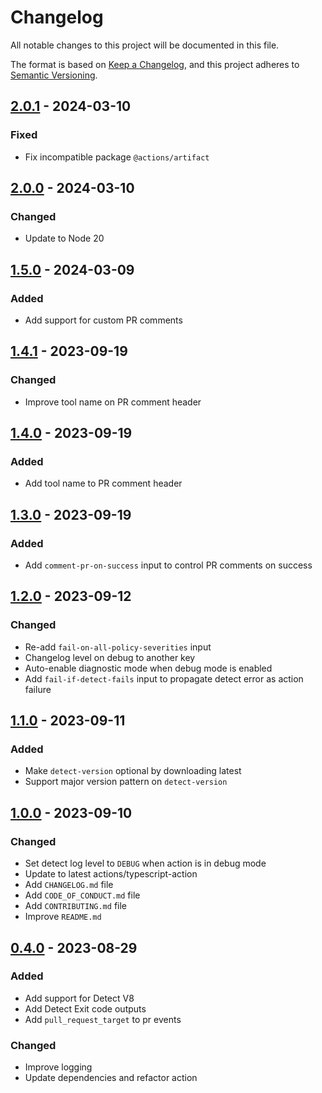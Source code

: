 # Changelog

All notable changes to this project will be documented in this file.

The format is based on [Keep a Changelog](https://keepachangelog.com/en/1.0.0/),
and this project adheres to [Semantic Versioning](https://semver.org/spec/v2.0.0.html).

## [2.0.1] - 2024-03-10

### Fixed

- Fix incompatible package `@actions/artifact`

## [2.0.0] - 2024-03-10

### Changed

- Update to Node 20

## [1.5.0] - 2024-03-09

### Added

- Add support for custom PR comments

## [1.4.1] - 2023-09-19

### Changed

- Improve tool name on PR comment header

## [1.4.0] - 2023-09-19

### Added

- Add tool name to PR comment header

## [1.3.0] - 2023-09-19

### Added

- Add `comment-pr-on-success` input to control PR comments on success

## [1.2.0] - 2023-09-12

### Changed

- Re-add `fail-on-all-policy-severities` input
- Changelog level on debug to another key
- Auto-enable diagnostic mode when debug mode is enabled
- Add `fail-if-detect-fails` input to propagate detect error as action failure

## [1.1.0] - 2023-09-11

### Added

- Make `detect-version` optional by downloading latest
- Support major version pattern on `detect-version`

## [1.0.0] - 2023-09-10

### Changed

- Set detect log level to `DEBUG` when action is in debug mode
- Update to latest actions/typescript-action
- Add `CHANGELOG.md` file
- Add `CODE_OF_CONDUCT.md` file
- Add `CONTRIBUTING.md` file
- Improve `README.md`

## [0.4.0] - 2023-08-29

### Added

- Add support for Detect V8
- Add Detect Exit code outputs
- Add `pull_request_target` to pr events

### Changed

- Improve logging
- Update dependencies and refactor action

[2.0.1]: https://github.com/tvcsantos/detect-action/compare/v2.0.0...v2.0.1
[2.0.0]: https://github.com/tvcsantos/detect-action/compare/v1.5.0...v2.0.0
[1.5.0]: https://github.com/tvcsantos/detect-action/compare/v1.4.1...v1.5.0
[1.4.1]: https://github.com/tvcsantos/detect-action/compare/v1.4.0...v1.4.1
[1.4.0]: https://github.com/tvcsantos/detect-action/compare/v1.3.0...v1.4.0
[1.3.0]: https://github.com/tvcsantos/detect-action/compare/v1.2.0...v1.3.0
[1.2.0]: https://github.com/tvcsantos/detect-action/compare/v1.1.0...v1.2.0
[1.1.0]: https://github.com/tvcsantos/detect-action/compare/v1.0.0...v1.1.0
[1.0.0]: https://github.com/tvcsantos/detect-action/compare/v0.4.0...v1.0.0
[0.4.0]: https://github.com/tvcsantos/detect-action/releases/tag/v0.4.0
